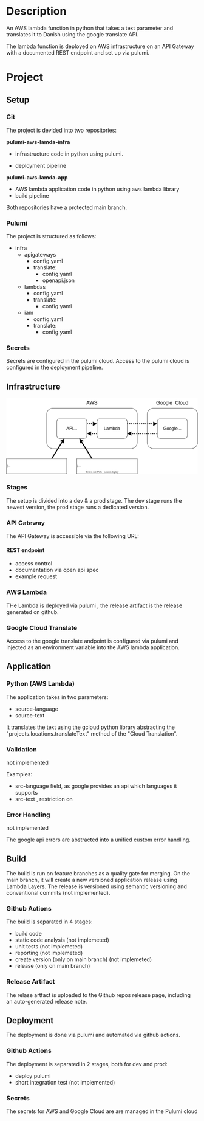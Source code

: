 # Description

An AWS lambda function in python that takes a text parameter and translates it to Danish using the google translate API.

The lambda function is deployed on AWS infrastructure on an API Gateway with a documented REST endpoint and set up via pulumi.

# Project

## Setup

### Git

The project is devided into two repositories:

**pulumi-aws-lamda-infra**

- infrastructure code in python using pulumi.

- deployment pipeline

**pulumi-aws-lamda-app**

- AWS lambda application code in python using aws lambda library
- build pipeline

Both repositories have a protected main branch.

### Pulumi

The project is structured as follows:

- infra
  - apigateways
    - config.yaml
    - translate:
      - config.yaml
      - openapi.json
  - lambdas
    - config.yaml
    - translate:
       - config.yaml
  - iam
    - config.yaml
    - translate:
       - config.yaml

### Secrets

Secrets are configured in the pulumi cloud.
Access to the pulumi cloud is configured in the deployment pipeline.

## Infrastructure

![infra-](infra.drawio.svg)

### Stages

The setup is divided into a dev & a prod stage.
The dev stage runs the newest version, the prod stage runs a dedicated version.

### API Gateway

The API Gateway is accessible via the following URL:

#### REST endpoint

- access control
- documentation via open api spec
- example request

### AWS Lambda

THe Lambda is deployed via pulumi , the release artifact is the release generated on github.

### Google Cloud Translate

Access to the google translate andpoint is configured via pulumi and injected as an environment variable into the AWS lambda application.

## Application

### Python (AWS Lambda)

The application takes in two parameters:
- source-language
- source-text

It translates the text using the gcloud python library abstracting the "projects.locations.translateText" method of the "Cloud Translation".


### Validation

not implemented

Examples:
- src-language field, as google provides an api which languages it supports
- src-text , restriction on 

### Error Handling

not implemented

The google api errors are abstracted into a unified custom error handling.

## Build

The build is run on feature branches as a quality gate for merging.
On the main branch, it will create a new versioned application release using Lambda Layers.
The release is versioned using semantic versioning and conventional commits (not implemented).

### Github Actions

The build is separated in 4 stages:

- build code
- static code analysis (not implemeted)
- unit tests  (not implemeted)
- reporting (not implemeted)
- create version (only on main branch) (not implemeted)
- release (only on main branch)

### Release Artifact

The relase artfact is uploaded to the Github repos release page, including an auto-generated release note.

## Deployment

The deployment is done via pulumi and automated via github actions.

### Github Actions

The deployment is separated in 2 stages, both for dev and prod:

- deploy pulumi
- short integration test (not implemented)

### Secrets

The secrets for AWS and Google Cloud are are managed in the Pulumi cloud
